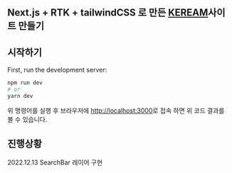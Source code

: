 ## Next.js + RTK + tailwindCSS 로 만든 [KEREAM](https://kream.co.kr/)사이트 만들기


## 시작하기

First, run the development server:

```bash
npm run dev
# or
yarn dev
```

위 명령어를 실행 후 브라우저에 [http://localhost:3000](http://localhost:3000)로 접속 하면 위 코드 결과를 볼 수 있습니다.

## 진행상황
2022.12.13 SearchBar 레이어 구현
